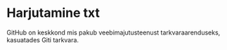 # Harjutamine txt
GitHub on keskkond mis pakub veebimajutusteenust tarkvaraarenduseks, kasuatades Giti tarkvara.
